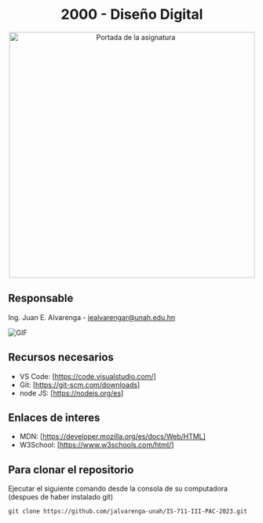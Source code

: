 <div align="center">

  # 2000 - Diseño Digital
  
  <img aling="right" src = "https://campusvirtual.unah.edu.hn/pluginfile.php/2037899/course/overviewfiles/tarjeta%20disenio.png" alt="Portada de la asignatura" width=500/>
</div>

## Responsable

Ing. Juan E. Alvarenga - jealvarengar@unah.edu.hn

<img  alt="GIF" src="https://raw.githubusercontent.com/haoruilee/haoruilee/master/pic/pusheencode.gif" />

## Recursos necesarios

- VS Code: [https://code.visualstudio.com/]
- Git: [https://git-scm.com/downloads]
- node JS: [https://nodejs.org/es]

## Enlaces de interes
- MDN: [https://developer.mozilla.org/es/docs/Web/HTML]
- W3School: [https://www.w3schools.com/html/]

## Para clonar el repositorio

Ejecutar el siguiente comando desde la consola de su computadora (despues de haber instalado git)

```
git clone https://github.com/jalvarenga-unah/IS-711-III-PAC-2023.git
```
